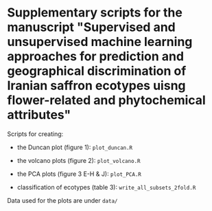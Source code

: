 # Supplementary scripts for the manuscript "Supervised and unsupervised machine learning approaches for prediction and geographical discrimination of Iranian saffron ecotypes uisng flower-related and phytochemical attributes"

Scripts for creating:

- the Duncan plot (figure 1): `plot_duncan.R`

- the volcano plots (figure 2): `plot_volcano.R`

- the PCA plots (figure 3 E-H & J): `plot_PCA.R`

- classification of ecotypes (table 3): `write_all_subsets_2fold.R`

Data used for the plots are under `data/`
